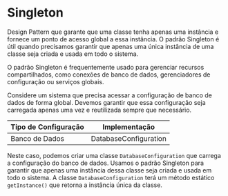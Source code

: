 # Singleton

Design Pattern que garante que uma classe tenha apenas uma instância e fornece um ponto de acesso global a essa instância. O padrão Singleton é útil quando precisamos garantir que apenas uma única instância de uma classe seja criada e usada em todo o sistema.

O padrão Singleton é frequentemente usado para gerenciar recursos compartilhados, como conexões de banco de dados, gerenciadores de configuração ou serviços globais.

Considere um sistema que precisa acessar a configuração de banco de dados de forma global. Devemos garantir que essa configuração seja carregada apenas uma vez e reutilizada sempre que necessário.

| Tipo de Configuração | Implementação         |
|---------------------|-----------------------|
| Banco de Dados      | DatabaseConfiguration |

Neste caso, podemos criar uma classe `DatabaseConfiguration` que carrega a configuração do banco de dados. Usamos o padrão Singleton para garantir que apenas uma instância dessa classe seja criada e usada em todo o sistema. A classe `DatabaseConfiguration` terá um método estático `getInstance()` que retorna a instância única da classe.
